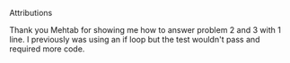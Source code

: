 Attributions

Thank you Mehtab for showing me how to answer problem 2 and 3 with 1 line. I previously was using an if loop but the test wouldn't pass and required more code. 
